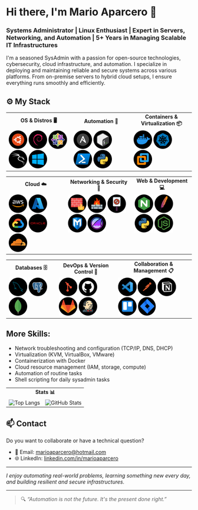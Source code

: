 # Hi there, I'm Mario Aparcero 👋

### Systems Administrator | Linux Enthusiast | Expert in Servers, Networking, and Automation | 5+ Years in Managing Scalable IT Infrastructures

I'm a seasoned SysAdmin with a passion for open-source technologies, cybersecurity, cloud infrastructure, and automation. I specialize in deploying and maintaining reliable and secure systems across various platforms. From on-premise servers to hybrid cloud setups, I ensure everything runs smoothly and efficiently.

## ⚙️ My Stack

<table>
  <tr>
    <td align="center"><strong>OS & Distros 🖥️</strong></td>
    <td align="center"><strong>Automation 🤖</strong></td>
    <td align="center"><strong>Containers & Virtualization 📦</strong></td>
  </tr>
  <tr>
    <td valign="top">
      <img src="assets/ubuntu-icon.png" alt="ubuntu logo" width="50">
      <img src="assets/debian-icon.png" alt="debian logo" width="50">
      <img src="assets/centos-icon.png" alt="centos logo" width="50">
      <img src="assets/kalilinux-icon.png" alt="kali logo" width="50">
      <img src="assets/windowsserver-icon.png" alt="windows server logo" width="50">
    </td>
    <td valign="top">
      <img src="assets/ansible-icon.png" alt="ansible logo" width="50">
      <img src="assets/bash-icon.png" alt="bash logo" width="50">
      <img src="assets/powershell-icon.png" alt="powershell logo" width="50">
      <img src="assets/python-icon.png" alt="python logo" width="50">
    </td>
    <td valign="top">
      <img src="assets/docker-icon.png" alt="docker logo" width="50">
      <img src="assets/kubernetes-icon.png" alt="kubernetes logo" width="50">
      <img src="assets/vmware-icon.png" alt="vmware logo" width="50">
    </td>
  </tr>
</table>

<table>
  <tr>
    <td align="center"><strong>Cloud ☁️</strong></td>
    <td align="center"><strong>Networking & Security 🔐</strong></td>
    <td align="center"><strong>Web & Development 💻</strong></td>
  </tr>
  <tr>
    <td valign="top">
      <img src="assets/aws-icon.png" alt="aws logo" width="50">
      <img src="assets/azure-icon.png" alt="azure logo" width="50">
      <img src="assets/googlecloud-icon.png" alt="gcp logo" width="50">
      <img src="assets/oraclecloud-icon.png" alt="oracle cloud logo" width="50">
      <img src="assets/cloudflare-icon.png" alt="cloudflare logo" width="50">
    </td>
    <td valign="top">
      <img src="assets/ufw-icon.png" alt="ufw logo" width="50">
      <img src="assets/iptables-icon.png" alt="iptables logo" width="50">
      <img src="assets/fail2ban-icon.png" alt="fail2ban logo" width="50">
      <img src="assets/metasploit-icon.png" alt="metasploit logo" width="50">
      <img src="assets/wireshark-icon.png" alt="wireshark logo" width="50">
    </td>
    <td valign="top">
      <img src="assets/nginx-icon.png" alt="nginx logo" width="50">
      <img src="assets/apache-icon.png" alt="apache logo" width="50">
      <img src="assets/python-icon.png" alt="python logo" width="50">
      <img src="assets/nodejs-icon.png" alt="nodejs logo" width="50">
    </td>
  </tr>
</table>

<table>
  <tr>
    <td align="center"><strong>Databases 🗄️</strong></td>
    <td align="center"><strong>DevOps & Version Control 🔄</strong></td>
    <td align="center"><strong>Collaboration & Management 📋</strong></td>
  </tr>
  <tr>
    <td valign="top">
      <img src="assets/mysql-icon.png" alt="mysql logo" width="50">
      <img src="assets/postgresql-icon.png" alt="postgres logo" width="50">
      <img src="assets/mongodb-icon.png" alt="mongodb logo" width="50">
    </td>
    <td valign="top">
      <img src="assets/git-icon.png" alt="git logo" width="50">
      <img src="assets/github-icon.png" alt="github logo" width="50">
      <img src="assets/gitlab-icon.png" alt="gitlab logo" width="50">
      <img src="assets/jenkins-icon.png" alt="jenkins logo" width="50">
    </td>
    <td valign="top">
      <img src="assets/vscode-icon.png" alt="vscode logo" width="50">
      <img src="assets/postman-icon.png" alt="postman logo" width="50">
      <img src="assets/notion-icon.png" alt="notion logo" width="50">
      <img src="assets/trello-icon.png" alt="trello logo" width="50">
      <img src="assets/jira-icon.png" alt="jira logo" width="50">
    </td>
  </tr>
</table>

## More Skills:

- Network troubleshooting and configuration (TCP/IP, DNS, DHCP)
- Virtualization (KVM, VirtualBox, VMware)
- Containerization with Docker
- Cloud resource management (IAM, storage, compute)
- Automation of routine tasks
- Shell scripting for daily sysadmin tasks

<table>
  <tr>
    <td colspan="2" align="center"><strong>Stats 📊</strong></td>
  </tr>
  <tr>
    <td valign="top">
      <img src="https://github-readme-stats.vercel.app/api/top-langs/?username=marioaparcero&theme=dark&layout=compact" alt="Top Langs" />
    </td>
    <td valign="top">
      <img src="https://github-readme-stats.vercel.app/api/?username=marioaparcero&theme=dark" alt="GitHub Stats" />
    </td>
  </tr>
</table>

## 📫 Contact

Do you want to collaborate or have a technical question?

- 📧 Email: marioaparcero@hotmail.com  
- 🌐 LinkedIn: [linkedin.com/in/marioaparcero](https://linkedin.com/in/marioaparcero)  
<!-- - 💻 Portfolio: [marioaparcero.dev](https://marioaparcero.dev) -->

---

_I enjoy automating real-world problems, learning something new every day, and building resilient and secure infrastructures._

---

> 🔍 *“Automation is not the future. It's the present done right.”*
